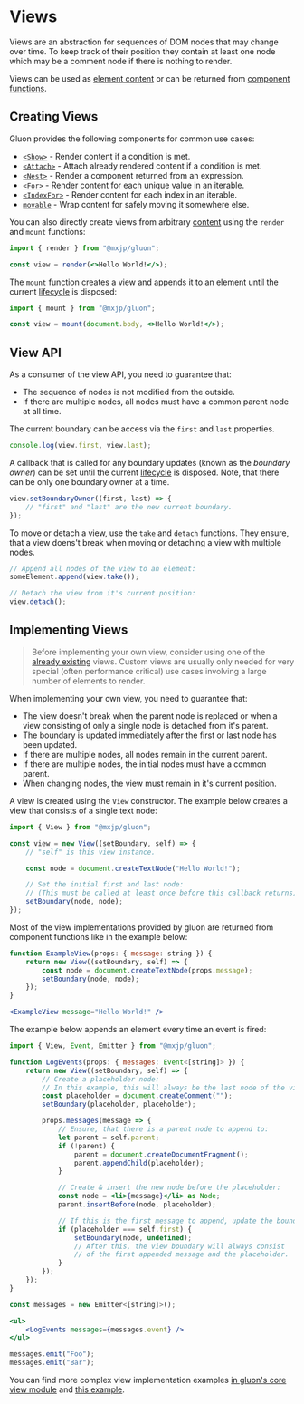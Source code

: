 # Views
Views are an abstraction for sequences of DOM nodes that may change over time. To keep track of their position they contain at least one node which may be a comment node if there is nothing to render.

Views can be used as [element content](../elements.md#content) or can be returned from [component functions](../components.md).

## Creating Views
Gluon provides the following components for common use cases:

+ [`<Show>`](show.md) - Render content if a condition is met.
+ [`<Attach>`](attach.md) -  Attach already rendered content if a condition is met.
+ [`<Nest>`](nest.md) - Render a component returned from an expression.
+ [`<For>`](for.md) - Render content for each unique value in an iterable.
+ [`<IndexFor>`](index-for.md) - Render content for each index in an iterable.
+ [`movable`](movable.md) - Wrap content for safely moving it somewhere else.

You can also directly create views from arbitrary [content](../elements.md#content) using the `render` and `mount` functions:
```jsx
import { render } from "@mxjp/gluon";

const view = render(<>Hello World!</>);

```
The `mount` function creates a view and appends it to an element until the current [lifecycle](../lifecycle.md) is disposed:
```jsx
import { mount } from "@mxjp/gluon";

const view = mount(document.body, <>Hello World!</>);
```

## View API
As a consumer of the view API, you need to guarantee that:

+ The sequence of nodes is not modified from the outside.
+ If there are multiple nodes, all nodes must have a common parent node at all time.

The current boundary can be access via the `first` and `last` properties.
```jsx
console.log(view.first, view.last);
```

A callback that is called for any boundary updates (known as the _boundary owner_) can be set until the current [lifecycle](../lifecycle.md) is disposed. Note, that there can be only one boundary owner at a time.
```jsx
view.setBoundaryOwner((first, last) => {
	// "first" and "last" are the new current boundary.
});
```

To move or detach a view, use the `take` and `detach` functions. They ensure, that a view doens't break when moving or detaching a view with multiple nodes.
```jsx
// Append all nodes of the view to an element:
someElement.append(view.take());

// Detach the view from it's current position:
view.detach();
```

## Implementing Views

> Before implementing your own view, consider using one of the [already existing](#creating-views) views. Custom views are usually only needed for very special (often performance critical) use cases involving a large number of elements to render.

When implementing your own view, you need to guarantee that:

+ The view doesn't break when the parent node is replaced or when a view consisting of only a single node is detached from it's parent.
+ The boundary is updated immediately after the first or last node has been updated.
+ If there are multiple nodes, all nodes remain in the current parent.
+ If there are multiple nodes, the initial nodes must have a common parent.
+ When changing nodes, the view must remain in it's current position.

A view is created using the `View` constructor. The example below creates a view that consists of a single text node:
```jsx
import { View } from "@mxjp/gluon";

const view = new View((setBoundary, self) => {
	// "self" is this view instance.

	const node = document.createTextNode("Hello World!");

	// Set the initial first and last node:
	// (This must be called at least once before this callback returns)
	setBoundary(node, node);
});
```

Most of the view implementations provided by gluon are returned from component functions like in the example below:
```jsx
function ExampleView(props: { message: string }) {
	return new View((setBoundary, self) => {
		const node = document.createTextNode(props.message);
		setBoundary(node, node);
	});
}

<ExampleView message="Hello World!" />
```

The example below appends an element every time an event is fired:
```jsx
import { View, Event, Emitter } from "@mxjp/gluon";

function LogEvents(props: { messages: Event<[string]> }) {
	return new View((setBoundary, self) => {
		// Create a placeholder node:
		// In this example, this will always be the last node of the view.
		const placeholder = document.createComment("");
		setBoundary(placeholder, placeholder);

		props.messages(message => {
			// Ensure, that there is a parent node to append to:
			let parent = self.parent;
			if (!parent) {
				parent = document.createDocumentFragment();
				parent.appendChild(placeholder);
			}

			// Create & insert the new node before the placeholder:
			const node = <li>{message}</li> as Node;
			parent.insertBefore(node, placeholder);

			// If this is the first message to append, update the boundary:
			if (placeholder === self.first) {
				setBoundary(node, undefined);
				// After this, the view boundary will always consist
				// of the first appended message and the placeholder.
			}
		});
	});
}

const messages = new Emitter<[string]>();

<ul>
	<LogEvents messages={messages.event} />
</ul>

messages.emit("Foo");
messages.emit("Bar");
```

You can find more complex view implementation examples [in gluon's core view module](https://github.com/mxjp/gluon/blob/main/src/core/view.ts) and [this example](../../examples/custom-view.md).

